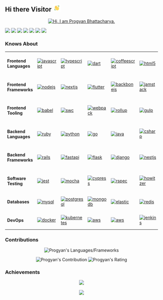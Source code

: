 <h2> Hi there Visitor <a href = "#"><img src = "./Wave.gif" alt = "Ciao" height = 25 width = 25 /></a></h2>

<center><a href = "#"><img src = "./introv2.gif" alt = "Hi, I am Progyan Bhattacharya." height=400 /></a></center>

<p>
  <!-- a href = "https://github.com/sponsors/Progyan1997"><img src = "https://img.shields.io/badge/sponsor-30363D?style=for-the-badge&logo=GitHub-Sponsors&logoColor=#white" height = 30></a-->
  <a href = "mailto:theprodev-newsletter@googlegroups.com"><img src = "https://img.shields.io/badge/Gmail-D14836?style=for-the-badge&logo=gmail&logoColor=white" height = 30></a>
  <a href = "https://telegram.me/TheProDev"><img src = "https://img.shields.io/badge/Telegram-2CA5E0?style=for-the-badge&logo=telegram&logoColor=white" height = 30></a>
  <a href = "https://linkedin.com/in/progyan-bhattacharya"><img src = "https://img.shields.io/badge/LinkedIn-0077B5?style=for-the-badge&logo=linkedin&logoColor=white" height = 30></a>
  <a href = "https://github.com/Progyan1997"><img src = "https://img.shields.io/badge/GitHub-100000?style=for-the-badge&logo=github&logoColor=white" height = 30></a>
  <a href = "https://theprodev.medium.com"><img src = "https://img.shields.io/badge/Medium-00AB6C?style=for-the-badge&logo=medium&logoColor=black" height = 30></a>
  <a href = "https://dev.to/theprodev"><img src = "https://img.shields.io/badge/dev.to-0A0A0A?style=for-the-badge&logo=dev.to&logoColor=white" height = 30></a>
  <!--a href = "https://quora.com/profile/progyan-bhattacharya"><img src = "https://img.shields.io/badge/Quora-B92B27.svg?&style=for-the-badge&logo=Quora&logoColor=white" height = 30></a-->
  <!--a href = "https://hackerrank.com/bprogyan"><img src = "https://img.shields.io/badge/-Hackerrank-BA94C?style=for-the-badge&logo=HackerRank&logoColor=white&color=black" height = 30></a-->
  <a href = "https://npmjs.com/~bprogyan"><img src = "https://img.shields.io/badge/npm-CB3837?style=for-the-badge&logo=npm&logoColor=white" height = 30></a>
</p>

### Knows About
<table>
  <tr>
    <td>
      <h4>Frontend Languages</h4>
    </td>
    <td>
      <a title="JavaScript" href="https://developer.mozilla.org/en-US/docs/Web/JavaScript" target="_blank"> <img src="https://cdn.jsdelivr.net/gh/devicons/devicon/icons/javascript/javascript-original.svg" alt="javascript" width="40" height="40"/> </a>
    </td>
    <td>
      <a title="TypeScript" href="https://www.typescriptlang.org" target="_blank"> <img src="https://cdn.jsdelivr.net/gh/devicons/devicon/icons/typescript/typescript-original.svg" alt="typescript" width="40" height="40"/> </a>
    </td>
     <td>
      <a title="Dart" href="https://dart.dev/" target="_blank"> <img src="https://cdn.jsdelivr.net/gh/devicons/devicon/icons/dart/dart-original.svg" alt="dart" width="40" height="40"/> </a>
    </td>
    <td>
      <a title="CoffeeScript" href="https://www.coffeescript.org" target="_blank"> <img src="https://cdn.jsdelivr.net/gh/devicons/devicon/icons/coffeescript/coffeescript-original.svg" alt="coffeescript" width="40" height="40"/> </a>
    </td>
    <td>
       <a title="HTML" href="https://developer.mozilla.org/en-US/docs/Web/HTML" target="_blank"> <img src="https://cdn.jsdelivr.net/gh/devicons/devicon/icons/html5/html5-original-wordmark.svg" alt="html5" width="40" height="40"/> </a>
    </td>
    <td>
       <a title="CSS" href="https://developer.mozilla.org/en-US/docs/Web/CSS" target="_blank"> <img src="https://cdn.jsdelivr.net/gh/devicons/devicon/icons/css3/css3-original-wordmark.svg" alt="css3" width="40" height="40"/> </a>
    </td>
    <td>
       <a title="Sass/SCSS" href="https://sass-lang.com" target="_blank"> <img src="https://cdn.jsdelivr.net/gh/devicons/devicon/icons/sass/sass-original.svg" alt="sass" width="40" height="40"/> </a>
    </td>
  </tr>
  <tr>
    <td>
      <h4>Frontend Frameworks</h4>
    </td>
    <td>
      <a title="Node.js" href="https://nodejs.org" target="_blank"> <img src="https://cdn.jsdelivr.net/gh/devicons/devicon/icons/nodejs/nodejs-original.svg" alt="nodejs" width="40" height="40"/> </a>
    </td>
    <!--td>
      <a title="React" href="https://reactjs.org" target="_blank"> <img src="https://cdn.jsdelivr.net/gh/devicons/devicon/icons/react/react-original.svg" alt="reactjs" width="40" height="40"/> </a>
    </td-->
    <td>
      <a title="Next" href="https://nextjs.org" target="_blank"> <img src="https://cdn.jsdelivr.net/gh/devicons/devicon/icons/nextjs/nextjs-original.svg" alt="nextjs" width="40" height="40"/> </a>
    </td>
     <!--td>
      <a title="Redux" href="https://redux.js.org" target="_blank"> <img src="https://cdn.jsdelivr.net/gh/devicons/devicon/icons/redux/redux-original.svg" alt="reduxjs" width="40" height="40"/> </a>
    </td-->
    <td>
      <a title="Flutter" href="https://flutter.dev" target="_blank"> <img src="https://cdn.jsdelivr.net/gh/devicons/devicon/icons/flutter/flutter-original.svg" alt="flutter" width="40" height="40"/> </a>
    </td>
    <td>
      <a title="Backbone" href="https://backbonejs.org" target="_blank"> <img src="https://cdn.jsdelivr.net/gh/devicons/devicon/icons/backbonejs/backbonejs-original.svg" alt="backbonejs" width="40" height="40"/> </a>
    </td>
    <td>
      <a title="Jamstack" href="https://jamstack.org" target="_blank"> <img src="https://cdn.jsdelivr.net/gh/devicons/devicon/icons/jamstack/jamstack-original.svg" alt="jamstack" width="40" height="40"/> </a>
    </td>
    <td>
      <a title="Bootstrap" href="https://getbootstrap.com" target="_blank"> <img src="https://cdn.jsdelivr.net/gh/devicons/devicon/icons/bootstrap/bootstrap-plain.svg" alt="bootstrap" width="40" height="40"/> </a>
    </td>
    <td>
      <a title="TailwindCSS" href="https://tailwindcss.com" target="_blank"> <img src="https://cdn.jsdelivr.net/gh/devicons/devicon/icons/tailwindcss/tailwindcss-plain.svg" alt="tailwind" width="40" height="40"/> </a>
    </td>
  </tr>
  <tr>
    <td>
      <h4>Frontend Tooling</h4>
    </td>
    <td>
      <a title="Babel" href="https://babeljs.io" target="_blank"> <img src="https://cdn.jsdelivr.net/gh/devicons/devicon/icons/babel/babel-original.svg" alt="babel" width="40" height="40"/> </a>
    </td>
    <td>
      <a title="SWC" href="https://swc.rs" target="_blank"> <img src="https://cdn.jsdelivr.net/gh/simple-icons/simple-icons/icons/swc.svg" alt="swc" width="40" height="40"/> </a>
    </td>
    <td>
      <a title="Webpack" href="https://webpack.js.org" target="_blank"> <img src="https://cdn.jsdelivr.net/gh/devicons/devicon/icons/webpack/webpack-original.svg" alt="webpack" width="40" height="40"/> </a>
    </td>
    <td>
      <a title="Rollup" href="https://rollupjs.org" target="_blank"> <img src="https://cdn.jsdelivr.net/gh/simple-icons/simple-icons/icons/rollupdotjs.svg" alt="rollup" width="40" height="40"/> </a>
    </td>
    <td>
      <a title="Gulp" href="https://gulpjs.com" target="_blank"> <img src="https://cdn.jsdelivr.net/gh/devicons/devicon/icons/gulp/gulp-plain.svg" alt="gulp" width="40" height="40"/> </a>
    </td>
    <td>
      <a title="Grunt" href="https://gruntjs.com" target="_blank"> <img src="https://cdn.jsdelivr.net/gh/devicons/devicon/icons/grunt/grunt-original.svg" alt="grunt" width="40" height="40"/> </a>
    </td>
    <td>
      <a title="API Extractor" href="https://api-extractor.com" target="_blank"> <img src="https://api-extractor.com/images/api-extractor.svg" alt="api-extractor" width="40" height="40"/> </a>
    </td>
  </tr>
  <tr>
    <td>
      <h4>Backend Languages</h4>
    </td>
    <td>
      <a title="Ruby" href="https://ruby-lang.org" target="_blank"> <img src="https://cdn.jsdelivr.net/gh/devicons/devicon/icons/ruby/ruby-original.svg" alt="ruby" width="40" height="40"/> </a>
    </td>
    <td>
      <a title="Python" href="https://python.org" target="_blank"> <img src="https://cdn.jsdelivr.net/gh/devicons/devicon/icons/python/python-original.svg" alt="python" width="40" height="40"/> </a>
    </td>
    <td>
      <a title="Go" href="https://go.dev" target="_blank"> <img src="https://cdn.jsdelivr.net/gh/devicons/devicon/icons/go/go-original.svg" alt="go" width="40" height="40"/> </a>
    </td>
    <td>
      <a title="Java" href="https://java.com" target="_blank"> <img src="https://cdn.jsdelivr.net/gh/devicons/devicon/icons/java/java-original.svg" alt="java" width="40" height="40"/> </a>
    </td>
    <td>
      <a title="C#" href="https://docs.microsoft.com/en-us/dotnet/csharp" target="_blank"> <img src="https://cdn.jsdelivr.net/gh/devicons/devicon/icons/csharp/csharp-original.svg" alt="csharp" width="40" height="40"/> </a>
    </td>
    <td>
      <a title="PHP" href="https://php.net" target="_blank"> <img src="https://cdn.jsdelivr.net/gh/devicons/devicon/icons/php/php-original.svg" alt="php" width="40" height="40"/> </a>
    </td>
    <td>
      <a title="GraphQL" href="https://graphql.org" target="_blank"> <img src="https://cdn.jsdelivr.net/gh/devicons/devicon/icons/graphql/graphql-plain.svg" alt="graphql" width="40" height="40"/> </a>
    </td>
  </tr>
  <tr>
    <td>
      <h4>Backend Frameworks</h4>
    </td>
    <td>
      <a title="Rails" href="https://rubyonrails.org" target="_blank"> <img src="https://cdn.jsdelivr.net/gh/devicons/devicon/icons/rails/rails-plain-wordmark.svg" alt="rails" width="40" height="40"/> </a>
    </td>
    <td>
      <a title="FastAPI" href="https://fastapi.tiangolo.com" target="_blank"> <img src="https://cdn.jsdelivr.net/gh/devicons/devicon/icons/fastapi/fastapi-plain.svg" alt="fastapi" width="40" height="40"/> </a>
    </td>
    <td>
      <a title="Flask" href="https://flask.palletsprojects.com" target="_blank"> <img src="https://cdn.jsdelivr.net/gh/devicons/devicon/icons/flask/flask-original-wordmark.svg" alt="flask" width="40" height="40"/> </a>
    </td>
    <td>
      <a title="Django" href="https://djangoproject.com" target="_blank"> <img src="https://cdn.jsdelivr.net/gh/devicons/devicon/icons/django/django-plain.svg" alt="django" width="40" height="40"/> </a>
    </td>
    <td>
      <a title="NestJS" href="http://nestjs.com" target="_blank"> <img src="https://cdn.jsdelivr.net/gh/devicons/devicon/icons/nestjs/nestjs-plain.svg" alt="nestjs" width="40" height="40"/> </a>
    </td>
    <td>
      <a title="Express" href="http://expressjs.com" target="_blank"> <img src="https://cdn.jsdelivr.net/gh/devicons/devicon/icons/express/express-original-wordmark.svg" alt="expressjs" width="40" height="40"/> </a>
    </td>
    <td>
      <a title="Laravel" href="https://laravel.com" target="_blank"> <img src="https://cdn.jsdelivr.net/gh/devicons/devicon/icons/laravel/laravel-plain-wordmark.svg" alt="laravel" width="40" height="40"/> </a>
    </td>
  </tr>
   <tr>
    <td>
      <h4>Software Testing</h4>
    </td>
     <td>
      <a title="Jest" href="https://jestjs.io" target="_blank"> <img src="https://cdn.jsdelivr.net/gh/devicons/devicon/icons/jest/jest-plain.svg" alt="jest" width="40" height="40"/> </a>
     </td>
     <td>
      <a title="Mocha" href="https://mochajs.org" target="_blank"> <img src="https://cdn.jsdelivr.net/gh/devicons/devicon/icons/mocha/mocha-plain.svg" alt="mocha" width="40" height="40"/> </a>
     </td>
     <td>
      <a title="Cypress" href="https://www.cypress.io" target="_blank"> <img src="https://cdn.jsdelivr.net/gh/simple-icons/simple-icons/icons/cypress.svg" alt="cypress" width="40" height="40"/> </a>
     </td>
     <td>
      <a title="Rspec" href="https://rspec.info" target="_blank"> <img src="https://cdn.jsdelivr.net/gh/devicons/devicon/icons/rspec/rspec-original.svg" alt="rspec" width="40" height="40"/> </a>
     </td>
     <td>
      <a title="Howitzer" href="https://howitzer-framework.io" target="_blank"> <img src="https://howitzer-framework.io/img/logo-pic.svg#SvgjsSvg1000" alt="howitzer" width="40" height="40"/> </a>
     </td>
     <td>
      <a title="Cucumber" href="https://cucumber.io" target="_blank"> <img src="https://cdn.jsdelivr.net/gh/devicons/devicon/icons/cucumber/cucumber-plain.svg" alt="cucumber" width="40" height="40"/> </a>
     </td>
     <td>
      <a title="Seleniun" href="https://www.selenium.dev" target="_blank"> <img src="https://cdn.jsdelivr.net/gh/devicons/devicon/icons/selenium/selenium-original.svg" alt="selenium" width="40" height="40"/> </a>
     </td>
  </tr>
  <tr>
    <td>
      <h4>Databases</h4>
    </td>
    <td>
      <a title="MySQL" href="https://mysql.com" target="_blank"> <img src="https://cdn.jsdelivr.net/gh/devicons/devicon/icons/mysql/mysql-original-wordmark.svg" alt="mysql" width="40" height="40"/> </a>
    </td>
    <td>
      <a title="PostgreSQL" href="https://postgresql.org" target="_blank"> <img src="https://cdn.jsdelivr.net/gh/devicons/devicon/icons/postgresql/postgresql-original-wordmark.svg" alt="postgresql" width="40" height="40"/> </a>
    </td>
    <td>
      <a title="MongoDB" href="http://mongodb.com" target="_blank"> <img src="https://cdn.jsdelivr.net/gh/devicons/devicon/icons/mongodb/mongodb-original-wordmark.svg" alt="mongodb" width="40" height="40"/> </a>
    </td>
    <td>
      <a title="Elastic Search" href="https://elastic.co" target="_blank"> <img src="https://static-www.elastic.co/v3/assets/bltefdd0b53724fa2ce/blt36f2da8d650732a0/5d0823c3d8ff351753cbc99f/logo-elasticsearch-32-color.svg" alt="elastic" width="40" height="40"/> </a>
    </td>
    <td>
      <a title="Firebase" href="https://firebase.google.com" target="_blank"> <img src="https://cdn.jsdelivr.net/gh/devicons/devicon/icons/firebase/firebase-plain.svg" alt="redis" width="40" height="40"/> </a>
    </td>
    <td>
      <a title="Redis" href="https://redis.io" target="_blank"> <img src="https://cdn.jsdelivr.net/gh/devicons/devicon/icons/redis/redis-original.svg" alt="redis" width="40" height="40"/> </a>
    </td>
  </tr>
  <tr>
    <td>
      <h4>DevOps</h4>
    </td>
    <td>
      <a title="Docker" href="https://docker.com" target="_blank"> <img src="https://cdn.jsdelivr.net/gh/devicons/devicon/icons/docker/docker-original.svg" alt="docker" width="40" height="40"/> </a>
    </td>
    <td>
      <a title="Kubernetes" href="https://kubernetes.io" target="_blank"> <img src="https://cdn.jsdelivr.net/gh/devicons/devicon/icons/kubernetes/kubernetes-plain.svg" alt="kubernetes" width="40" height="40"/> </a>
    </td>
    <td>
      <a title="Amazon Web Services" href="https://aws.amazon.com" target="_blank"> <img src="https://cdn.jsdelivr.net/gh/devicons/devicon/icons/amazonwebservices/amazonwebservices-original-wordmark.svg" alt="aws" width="40" height="40"/> </a>
    </td>
    <td>
      <a title="Google Cloud Platform" href="https://cloud.google.com" target="_blank"> <img src="https://cdn.jsdelivr.net/gh/devicons/devicon/icons/googlecloud/googlecloud-original.svg" alt="aws" width="40" height="40"/> </a>
    </td>
    <td>
     <!--a title="Nginx" href="https://nginx.com" target="_blank"> <img src="https://cdn.jsdelivr.net/gh/devicons/devicon/icons/nginx/nginx-original.svg" alt="nginx" width="40" height="40"/> </a-->
     <a title="Jenkins" href="https://jenkins.io" target="_blank"> <img src="https://cdn.jsdelivr.net/gh/devicons/devicon/icons/jenkins/jenkins-original.svg" alt="jenkins" width="40" height="40"/> </a>
    </td>
    <td>
      <a title="Gitlab CI" href="https://docs.gitlab.com/ee/ci" target="_blank"> <img src="https://cdn.jsdelivr.net/gh/devicons/devicon/icons/gitlab/gitlab-original.svg" alt="gitlab" width="40" height="40"/>
    </td>
    <td>
      <a title="GitHub Actions" href="https://github.com/actions" target="_blank"> <img src="https://cdn.jsdelivr.net/gh/devicons/devicon/icons/github/github-original.svg" alt="github" width="40" height="40"/> </a>
    </td>
  </tr>
</table>

### Contributions
<p align = "center">
  <img src = "https://github-readme-stats.vercel.app/api/top-langs?username=Progyan1997&show_icons=true&count_private=true&locale=en&layout=compact&langs_count=10&hide_border=true&bg_color=151515&title_color=FB8C00&text_color=fff&icon_color=fff" alt = "Progyan's Languages/Frameworks" width = 400 />
</p>
<p align = "center">
  <img src = "https://github-readme-stats.vercel.app/api?username=Progyan1997&count_private=true&theme=dark&hide_border=true" alt = "Progyan's Contribution" width = 400 >
  <img src = "https://github-readme-streak-stats.herokuapp.com?user=Progyan1997&theme=dark&hide_border=true" alt = "Progyan's Rating" width = 400 >
</p>

### Achievements
<p align = "center">
  <img src = "https://github-profile-trophy.vercel.app/?username=Progyan1997&theme=nord&margin-w=15&margin-h=15&&no-frame=true&row=1" width = 800 >
</p>

<!--### Articles
<p>
   <a target = "_blank" href = "https://github-readme-medium-recent-article.vercel.app/medium/@bprogyan/0" ><img src = "https://github-readme-medium-recent-article.vercel.app/medium/@bprogyan/0" alt = "Recent Article/1" width = 800 > 
  <a target = "_blank" href = "https://github-readme-medium-recent-article.vercel.app/medium/@bprogyan/1"><img src = "https://github-readme-medium-recent-article.vercel.app/medium/@bprogyan/1" alt = "Recent Article/2"> 
</p>-->

<p align="center">
  <img src="https://capsule-render.vercel.app/api?type=waving&color=gradient&height=80&section=footer"/>
</p>
